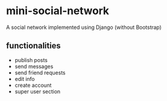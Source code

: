 # mini-social-network
A social network implemented using Django (without Bootstrap)

## functionalities 
- publish posts
- send messages
- send friend requests
- edit info
- create account
- super user section
